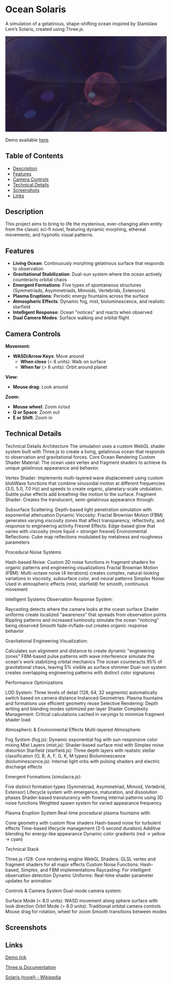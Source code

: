 # Ocean Solaris

A simulation of a gelatinous, shape-shifting ocean inspired by Stanislaw Lem’s Solaris, created using Three.js.

![Screenshot of Ocean Solaris](https://github.com/magdhamilt/ocean-solaris/blob/master/screenshots/solaris1.jpg)

Demo available [here](https://magdhamilt.github.io/ocean-solaris/).

## Table of Contents
- [Description](#description)
- [Features](#features)
- [Camera Controls](#camera-controls)
- [Technical Details](#technical-details)
- [Screenshots](#screenshots)
- [Links](#links)

## Description

This project aims to bring to life the mysterious, ever-changing alien entity from the classic sci-fi novel, featuring dynamic morphing, ethereal movements, and hypnotic visual patterns. 

## Features

- **Living Ocean**: Continuously morphing gelatinous surface that responds to observation
- **Gravitational Stabilization**: Dual-sun system where the ocean actively counteracts orbital chaos
- **Emergent Formations**: Five types of spontaneous structures (Symmetriads, Asymmetriads, Mimoids, Vertebrids, Extensors)
- **Plasma Eruptions**: Periodic energy fountains across the surface
- **Atmospheric Effects**: Dynamic fog, mist, bioluminescence, and realistic starfield
- **Intelligent Response**: Ocean "notices" and reacts when observed
- **Dual Camera Modes**: Surface walking and orbital flight

## Camera Controls

**Movement:**
- **WASD/Arrow Keys**: Move around
  - **When close** (< 8 units): Walk on surface
  - **When far** (> 8 units): Orbit around planet

**View:**
- **Mouse drag**: Look around

**Zoom:**
- **Mouse wheel**: Zoom in/out
- **Q or Space**: Zoom out
- **E or Shift**: Zoom in

## Technical Details

Technical Details
Architecture
The simulation uses a custom WebGL shader system built with Three.js to create a living, gelatinous ocean that responds to observation and gravitational forces.
Core Ocean Rendering
Custom Shader Material: The ocean uses vertex and fragment shaders to achieve its unique gelatinous appearance and behavior.

Vertex Shader: Implements multi-layered wave displacement using custom blobWave functions that combine sinusoidal motion at different frequencies (3.0, 5.0, 7.0 Hz) and speeds to create organic, planetary-scale undulation. Subtle pulse effects add breathing-like motion to the surface.
Fragment Shader: Creates the translucent, semi-gelatinous appearance through:

Subsurface Scattering: Depth-based light penetration simulation with exponential attenuation
Dynamic Viscosity: Fractal Brownian Motion (FBM) generates varying viscosity zones that affect transparency, reflectivity, and response to engineering activity
Fresnel Effects: Edge-based glow that varies with viscosity (more liquid = stronger fresnel)
Environmental Reflections: Cube map reflections modulated by metalness and roughness parameters



Procedural Noise Systems

Hash-based Noise: Custom 2D noise functions in fragment shaders for organic patterns and engineering visualizations
Fractal Brownian Motion (FBM): Multi-octave noise (4 iterations) creates complex, natural-looking variations in viscosity, subsurface color, and neural patterns
Simplex Noise: Used in atmospheric effects (mist, starfield) for smooth, continuous movement

Intelligent Systems
Observation Response System:

Raycasting detects where the camera looks at the ocean surface
Shader uniforms create localized "awareness" that spreads from observation points
Rippling patterns and increased luminosity simulate the ocean "noticing" being observed
Smooth fade-in/fade-out creates organic response behavior

Gravitational Engineering Visualization:

Calculates sun alignment and distance to create dynamic "engineering zones"
FBM-based pulse patterns with wave interference simulate the ocean's work stabilizing orbital mechanics
The ocean counteracts 95% of gravitational chaos, leaving 5% visible as surface shimmer
Dual-sun system creates overlapping engineering patterns with distinct color signatures

Performance Optimizations

LOD System: Three levels of detail (128, 64, 32 segments) automatically switch based on camera distance
Instanced Geometries: Plasma fountains and formations use efficient geometry reuse
Selective Rendering: Depth writing and blending modes optimized per-layer
Shader Complexity Management: Critical calculations cached in varyings to minimize fragment shader load

Atmospheric & Environmental Effects
Multi-layered Atmosphere:

Fog System (fog.js): Dynamic exponential fog with sun-responsive color mixing
Mist Layers (mist.js): Shader-based surface mist with Simplex noise distortion
Starfield (starfield.js): Three depth layers with realistic stellar classification (O, B, A, F, G, K, M types)
Bioluminescence (bioluminescence.js): Internal light orbs with pulsing shaders and electric discharge effects

Emergent Formations (simulacra.js):

Five distinct formation types (Symmetriad, Asymmetriad, Mimoid, Vertebrid, Extensor)
Lifecycle system with emergence, maturation, and dissolution phases
Shader-based translucency with flowing internal patterns using 3D noise functions
Weighted spawn system for varied appearance frequency

Plasma Eruption System
Real-time procedural plasma fountains with:

Cone geometry with custom flow shaders
Hash-based noise for turbulent effects
Time-based lifecycle management (3-5 second duration)
Additive blending for energy-like appearance
Dynamic color gradients (red → yellow → cyan)

Technical Stack

Three.js r128: Core rendering engine
WebGL Shaders: GLSL vertex and fragment shaders for all major effects
Custom Noise Functions: Hash-based, Simplex, and FBM implementations
Raycasting: For intelligent observation detection
Dynamic Uniforms: Real-time shader parameter updates for animation

Controls & Camera System
Dual-mode camera system:

Surface Mode (< 8.0 units): WASD movement along sphere surface with look direction
Orbit Mode (> 8.0 units): Traditional orbital camera controls
Mouse drag for rotation, wheel for zoom
Smooth transitions between modes


## Screenshots

## Links

[Demo link](https://magdhamilt.github.io/ocean-solaris/)

[Three.js Documentation](https://threejs.org/docs/)

[Solaris (novel) - Wikipedia](https://en.wikipedia.org/wiki/Solaris_(novel))

